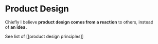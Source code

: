 # Product Design

Chiefly I believe **product design comes from a reaction** to others, instead of **an idea.**

See list of [[product design principles]]

